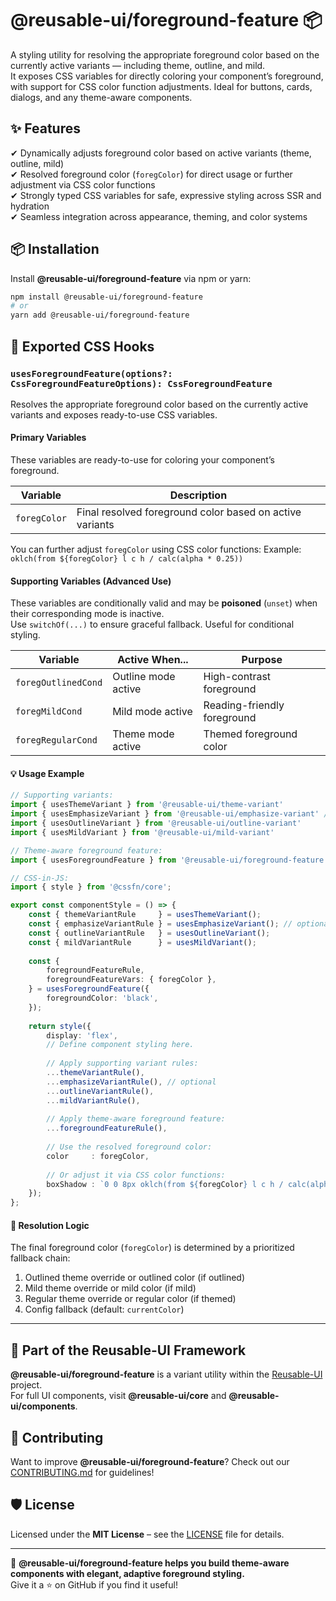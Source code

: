 # @reusable-ui/foreground-feature 📦  

A styling utility for resolving the appropriate foreground color based on the currently active variants — including theme, outline, and mild.  
It exposes CSS variables for directly coloring your component’s foreground, with support for CSS color function adjustments.
Ideal for buttons, cards, dialogs, and any theme-aware components.

## ✨ Features
✔ Dynamically adjusts foreground color based on active variants (theme, outline, mild)  
✔ Resolved foreground color (`foregColor`) for direct usage or further adjustment via CSS color functions  
✔ Strongly typed CSS variables for safe, expressive styling across SSR and hydration  
✔ Seamless integration across appearance, theming, and color systems  

## 📦 Installation
Install **@reusable-ui/foreground-feature** via npm or yarn:

```sh
npm install @reusable-ui/foreground-feature
# or
yarn add @reusable-ui/foreground-feature
```

## 🧩 Exported CSS Hooks

### `usesForegroundFeature(options?: CssForegroundFeatureOptions): CssForegroundFeature`

Resolves the appropriate foreground color based on the currently active variants and exposes ready-to-use CSS variables.

#### Primary Variables

These variables are ready-to-use for coloring your component’s foreground.

| Variable      | Description                                              |
|---------------|----------------------------------------------------------|
| `foregColor`  | Final resolved foreground color based on active variants |

You can further adjust `foregColor` using CSS color functions:
Example: `oklch(from ${foregColor} l c h / calc(alpha * 0.25))`

#### Supporting Variables (Advanced Use)

These variables are conditionally valid and may be **poisoned** (`unset`) when their corresponding mode is inactive.  
Use `switchOf(...)` to ensure graceful fallback. Useful for conditional styling.

| Variable            | Active When...      | Purpose                     |
|---------------------|---------------------|-----------------------------|
| `foregOutlinedCond` | Outline mode active | High-contrast foreground    |
| `foregMildCond`     | Mild mode active    | Reading-friendly foreground |
| `foregRegularCond`  | Theme mode active   | Themed foreground color     |

#### 💡 Usage Example

```ts
// Supporting variants:
import { usesThemeVariant } from '@reusable-ui/theme-variant'
import { usesEmphasizeVariant } from '@reusable-ui/emphasize-variant' // optional
import { usesOutlineVariant } from '@reusable-ui/outline-variant'
import { usesMildVariant } from '@reusable-ui/mild-variant'

// Theme-aware foreground feature:
import { usesForegroundFeature } from '@reusable-ui/foreground-feature';

// CSS-in-JS:
import { style } from '@cssfn/core';

export const componentStyle = () => {
    const { themeVariantRule     } = usesThemeVariant();
    const { emphasizeVariantRule } = usesEmphasizeVariant(); // optional
    const { outlineVariantRule   } = usesOutlineVariant();
    const { mildVariantRule      } = usesMildVariant();
    
    const {
        foregroundFeatureRule,
        foregroundFeatureVars: { foregColor },
    } = usesForegroundFeature({
        foregroundColor: 'black',
    });
    
    return style({
        display: 'flex',
        // Define component styling here.
        
        // Apply supporting variant rules:
        ...themeVariantRule(),
        ...emphasizeVariantRule(), // optional
        ...outlineVariantRule(),
        ...mildVariantRule(),
        
        // Apply theme-aware foreground feature:
        ...foregroundFeatureRule(),
        
        // Use the resolved foreground color:
        color     : foregColor,
        
        // Or adjust it via CSS color functions:
        boxShadow : `0 0 8px oklch(from ${foregColor} l c h / calc(alpha * 0.25))`,
    });
};
```

#### 🧠 Resolution Logic

The final foreground color (`foregColor`) is determined by a prioritized fallback chain:

1. Outlined theme override or outlined color (if outlined)
2. Mild theme override or mild color (if mild)
3. Regular theme override or regular color (if themed)
4. Config fallback (default: `currentColor`)

---

## 📖 Part of the Reusable-UI Framework  
**@reusable-ui/foreground-feature** is a variant utility within the [Reusable-UI](https://github.com/reusable-ui/reusable-ui-monorepo) project.  
For full UI components, visit **@reusable-ui/core** and **@reusable-ui/components**.

## 🤝 Contributing  
Want to improve **@reusable-ui/foreground-feature**? Check out our [CONTRIBUTING.md](./CONTRIBUTING.md) for guidelines!  

## 🛡️ License  
Licensed under the **MIT License** – see the [LICENSE](./LICENSE) file for details.  

---

🚀 **@reusable-ui/foreground-feature helps you build theme-aware components with elegant, adaptive foreground styling.**  
Give it a ⭐ on GitHub if you find it useful!  
